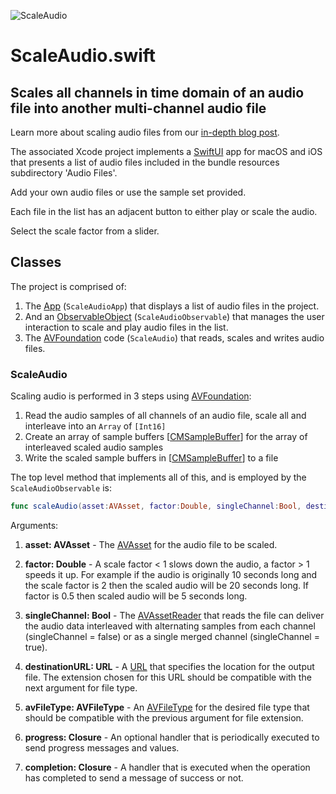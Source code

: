 ![ScaleAudio](https://www.limit-point.com/assets/images/ScaleAudio.jpg)
# ScaleAudio.swift
## Scales all channels in time domain of an audio file into another multi-channel audio file

Learn more about scaling audio files from our [in-depth blog post](https://www.limit-point.com/blog/2022/scale-audio).

The associated Xcode project implements a [SwiftUI] app for macOS and iOS that presents a list of audio files included in the bundle resources subdirectory 'Audio Files'.

Add your own audio files or use the sample set provided. 

Each file in the list has an adjacent button to either play or scale the audio.

Select the scale factor from a slider.

## Classes

The project is comprised of:

1. The [App] (`ScaleAudioApp`) that displays a list of audio files in the project.
2. And an [ObservableObject] (`ScaleAudioObservable`) that manages the user interaction to scale and play audio files in the list.
3. The [AVFoundation] code (`ScaleAudio`) that reads, scales and writes audio files.

### ScaleAudio

Scaling audio is performed in 3 steps using [AVFoundation]:

1. Read the audio samples of all channels of an audio file, scale all and interleave into an `Array` of `[Int16]`
2. Create an array of sample buffers [[CMSampleBuffer]] for the array of interleaved scaled audio samples
3. Write the scaled sample buffers in [[CMSampleBuffer]] to a file

The top level method that implements all of this, and is employed by the `ScaleAudioObservable` is: 

```swift
func scaleAudio(asset:AVAsset, factor:Double, singleChannel:Bool, destinationURL:URL, avFileType:AVFileType, progress:((Double, String) -> ())? = nil, completion: @escaping (Bool, String?) -> ())
```
Arguments:

1. **asset: AVAsset** - The [AVAsset] for the audio file to be scaled.

2. **factor: Double** - A scale factor < 1 slows down the audio, a factor > 1 speeds it up. For example if the audio is originally 10 seconds long and the scale factor is 2 then the scaled audio will be 20 seconds long. If factor is 0.5 then scaled audio will be 5 seconds long. 

3. **singleChannel: Bool** - The [AVAssetReader] that reads the file can deliver the audio data interleaved with alternating samples from each channel (singleChannel = false) or as a single merged channel (singleChannel = true). 

4. **destinationURL: URL** - A [URL] that specifies the location for the output file. The extension chosen for this URL should be compatible with the next argument for file type. 

5. **avFileType: AVFileType** - An [AVFileType] for the desired file type that should be compatible with the previous argument for file extension.

6. **progress: Closure** - An optional handler that is periodically executed to send progress messages and values.

7. **completion: Closure** - A handler that is executed when the operation has completed to send a message of success or not.


[App]: https://developer.apple.com/documentation/swiftui/app
[ObservableObject]: https://developer.apple.com/documentation/combine/observableobject
[AVFoundation]: https://developer.apple.com/documentation/avfoundation/
[SwiftUI]: https://developer.apple.com/tutorials/swiftui
[CMSampleBuffer]: https://developer.apple.com/documentation/coremedia/cmsamplebuffer
[AVAsset]: https://developer.apple.com/documentation/avfoundation/avasset
[AVAssetReader]: https://developer.apple.com/documentation/avfoundation/AVAssetReader
[AVFileType]: https://developer.apple.com/documentation/avfoundation/avfiletype
[URL]: https://developer.apple.com/documentation/foundation/url
